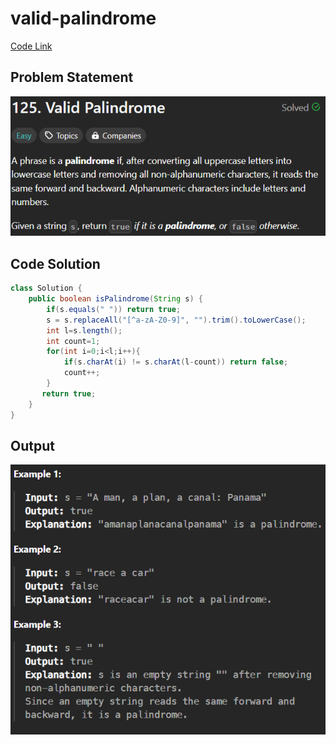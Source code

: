 # valid-palindrome

[Code Link](https://leetcode.com/problems/valid-palindrome/description/)

## Problem Statement

![Problem Statement](image-15.png)

## Code Solution

```java
class Solution {
    public boolean isPalindrome(String s) {
        if(s.equals(" ")) return true;
        s = s.replaceAll("[^a-zA-Z0-9]", "").trim().toLowerCase();
        int l=s.length();
        int count=1;
        for(int i=0;i<l;i++){
            if(s.charAt(i) != s.charAt(l-count)) return false;
            count++;
        }
       return true;
    }
}
```

## Output

![Output](image-16.png)
